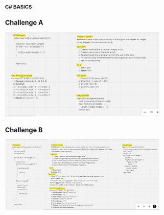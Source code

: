 ### C# BASICS
## Challenge A

![Challenge A Image](https://github.com/ReemLSHHSM/challenges-and-data-structures/blob/master/C%23BASICS/ArrayReversal/CCA.PNG?raw=true)

## Challenge B

![Challenge B Image](https://github.com/ReemLSHHSM/challenges-and-data-structures/blob/master/C%23BASICS/FrequentNumber/CCB.PNG?raw=true)


